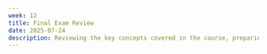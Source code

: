 ```yaml
---
week: 12
title: Final Exam Review
date: 2025-07-24
description: Reviewing the key concepts covered in the course, preparing for the final exam.
---
```

